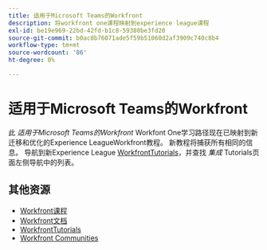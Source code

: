 ```yaml
---
title: 适用于Microsoft Teams的Workfront
description: 将workfront one课程映射到experience league课程
exl-id: be19e969-22bd-42fd-b1c8-59380be3fd20
source-git-commit: b0ac8b76071ade5f59b51060d2af3909c740c8b4
workflow-type: tm+mt
source-wordcount: '86'
ht-degree: 0%

---
```


# 适用于Microsoft Teams的Workfront

此 *适用于Microsoft Teams的Workfront* Workfont One学习路径现在已映射到新迁移和优化的Experience LeagueWorkfront教程。 新教程将捕获所有相同的信息。 导航到新Experience League [WorkfrontTutorials](https://experienceleague.adobe.com/docs/workfront-learn/tutorials-workfront/home.html)，并查找 *集成* Tutorials页面左侧导航中的列表。

## 其他资源

* [Workfront课程](https://experienceleague.adobe.com/?lang=en&amp;Solution=Workfront#courses)
* [Workfront文档](https://experienceleague.adobe.com/docs/workfront.html)
* [WorkfrontTutorials](https://experienceleague.adobe.com/docs/workfront-learn/tutorials-workfront/home.html)
* [Workfront Communities](https://experienceleaguecommunities.adobe.com/t5/workfront/ct-p/workfront)
